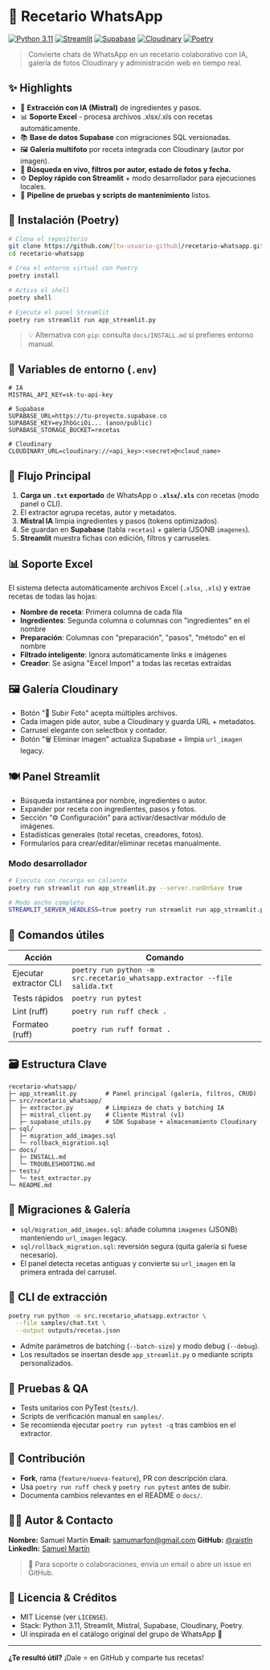 # 🍳 Recetario WhatsApp

[![Python 3.11](https://img.shields.io/badge/python-3.11-blue.svg)](https://www.python.org/downloads/)
[![Streamlit](https://img.shields.io/badge/Streamlit-1.38+-FF4B4B.svg)](https://streamlit.io/)
[![Supabase](https://img.shields.io/badge/Supabase-Storage-3FCF8E.svg)](https://supabase.com/)
[![Cloudinary](https://img.shields.io/badge/Cloudinary-Gallery-blue.svg)](https://cloudinary.com/)
[![Poetry](https://img.shields.io/badge/Poetry-Dependency_Management-60A5FA.svg)](https://python-poetry.org/)

> Convierte chats de WhatsApp en un recetario colaborativo con IA, galería de fotos Cloudinary y administración web en tiempo real.

## ✨ Highlights

- 🧠 **Extracción con IA (Mistral)** de ingredientes y pasos.
- 📊 **Soporte Excel** - procesa archivos .xlsx/.xls con recetas automáticamente.
- 📚 **Base de datos Supabase** con migraciones SQL versionadas.
- 🖼️ **Galería multifoto** por receta integrada con Cloudinary (autor por imagen).
- 🔎 **Búsqueda en vivo, filtros por autor, estado de fotos y fecha.**
- ⚙️ **Deploy rápido con Streamlit** + modo desarrollador para ejecuciones locales.
- 🧪 **Pipeline de pruebas y scripts de mantenimiento** listos.

## 🚀 Instalación (Poetry)

```bash
# Clona el repositorio
git clone https://github.com/[tu-usuario-github]/recetario-whatsapp.git
cd recetario-whatsapp

# Crea el entorno virtual con Poetry
poetry install

# Activa el shell
poetry shell

# Ejecuta el panel Streamlit
poetry run streamlit run app_streamlit.py
```

> 💡 Alternativa con `pip`: consulta `docs/INSTALL.md` si prefieres entorno manual.

## 🔐 Variables de entorno (`.env`)

```env
# IA
MISTRAL_API_KEY=sk-tu-api-key

# Supabase
SUPABASE_URL=https://tu-proyecto.supabase.co
SUPABASE_KEY=eyJhbGciOi... (anon/public)
SUPABASE_STORAGE_BUCKET=recetas

# Cloudinary
CLOUDINARY_URL=cloudinary://<api_key>:<secret>@<cloud_name>
```

## 🧭 Flujo Principal

1. **Carga un `.txt` exportado** de WhatsApp o **`.xlsx`/`.xls`** con recetas (modo panel o CLI).
2. El extractor agrupa recetas, autor y metadatos.
3. **Mistral IA** limpia ingredientes y pasos (tokens optimizados).
4. Se guardan en **Supabase** (tabla `recetas`) + galería (JSONB `imagenes`).
5. **Streamlit** muestra fichas con edición, filtros y carruseles.

## 📊 Soporte Excel

El sistema detecta automáticamente archivos Excel (`.xlsx`, `.xls`) y extrae recetas de todas las hojas:

- **Nombre de receta**: Primera columna de cada fila
- **Ingredientes**: Segunda columna o columnas con "ingredientes" en el nombre
- **Preparación**: Columnas con "preparación", "pasos", "método" en el nombre
- **Filtrado inteligente**: Ignora automáticamente links e imágenes
- **Creador**: Se asigna "Excel Import" a todas las recetas extraídas

## 🖼️ Galería Cloudinary

- Botón "📸 Subir Foto" acepta múltiples archivos.
- Cada imagen pide autor, sube a Cloudinary y guarda URL + metadatos.
- Carrusel elegante con selectbox y contador.
- Botón "🗑️ Eliminar imagen" actualiza Supabase + limpia `url_imagen` legacy.

## 🍽️ Panel Streamlit

- Búsqueda instantánea por nombre, ingredientes o autor.
- Expander por receta con ingredientes, pasos y fotos.
- Sección “⚙️ Configuración” para activar/desactivar módulo de imágenes.
- Estadísticas generales (total recetas, creadores, fotos).
- Formularios para crear/editar/eliminar recetas manualmente.

### Modo desarrollador

```bash
# Ejecuta con recarga en caliente
poetry run streamlit run app_streamlit.py --server.runOnSave true

# Modo ancho completo
STREAMLIT_SERVER_HEADLESS=true poetry run streamlit run app_streamlit.py
```

## 🧰 Comandos útiles

| Acción | Comando |
|--------|---------|
| Ejecutar extractor CLI | `poetry run python -m src.recetario_whatsapp.extractor --file salida.txt` |
| Tests rápidos | `poetry run pytest` |
| Lint (ruff) | `poetry run ruff check .` |
| Formateo (ruff) | `poetry run ruff format .` |

## 🗃️ Estructura Clave

```
recetario-whatsapp/
├─ app_streamlit.py        # Panel principal (galería, filtros, CRUD)
├─ src/recetario_whatsapp/
│  ├─ extractor.py         # Limpieza de chats y batching IA
│  ├─ mistral_client.py    # Cliente Mistral (v1)
│  ├─ supabase_utils.py    # SDK Supabase + almacenamiento Cloudinary
├─ sql/
│  ├─ migration_add_images.sql
│  └─ rollback_migration.sql
├─ docs/
│  ├─ INSTALL.md
│  └─ TROUBLESHOOTING.md
├─ tests/
│  └─ test_extractor.py
└─ README.md
```

## 📸 Migraciones & Galería

- `sql/migration_add_images.sql`: añade columna `imagenes` (JSONB) manteniendo `url_imagen` legacy.
- `sql/rollback_migration.sql`: reversión segura (quita galería si fuese necesario).
- El panel detecta recetas antiguas y convierte su `url_imagen` en la primera entrada del carrusel.

## 🔄 CLI de extracción

```bash
poetry run python -m src.recetario_whatsapp.extractor \
  --file samples/chat.txt \
  --output outputs/recetas.json
```

- Admite parámetros de batching (`--batch-size`) y modo debug (`--debug`).
- Los resultados se insertan desde `app_streamlit.py` o mediante scripts personalizados.

## 🧪 Pruebas & QA

- Tests unitarios con PyTest (`tests/`).
- Scripts de verificación manual en `samples/`.
- Se recomienda ejecutar `poetry run pytest -q` tras cambios en el extractor.

## 🤝 Contribución

- **Fork**, rama (`feature/nueva-feature`), PR con descripción clara.
- Usa `poetry run ruff check` y `poetry run pytest` antes de subir.
- Documenta cambios relevantes en el README o `docs/`.

## 👨‍💻 Autor & Contacto

**Nombre:** Samuel Martín 
**Email:** [samumarfon@gmail.com](samumarfon@gmail.com) 
**GitHub:** [@raistln](https://github.com/raistln)  
**LinkedIn:** [Samuel Martín](https://www.linkedin.com/in/samuel-mart%C3%ADn-fonseca-74014b17/)  


> 💬 Para soporte o colaboraciones, envía un email o abre un issue en GitHub.

## 📄 Licencia & Créditos

- MIT License (ver `LICENSE`).
- Stack: Python 3.11, Streamlit, Mistral, Supabase, Cloudinary, Poetry.
- UI inspirada en el catálogo original del grupo de WhatsApp 🧡

---

**¿Te resultó útil?** ¡Dale ⭐️ en GitHub y comparte tus recetas!
